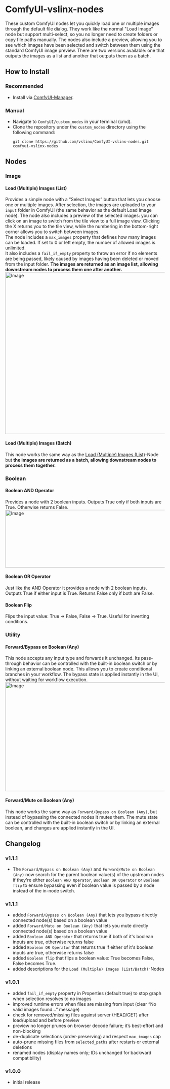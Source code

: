 # ComfyUI-vslinx-nodes
These custom ComfyUI nodes let you quickly load one or multiple images through the default file dialog. They work like the normal "Load Image" node but support multi-select, so you no longer need to create folders or copy file paths manually. The nodes also include a preview, allowing you to see which images have been selected and switch between them using the standard ComfyUI image preview. There are two versions available: one that outputs the images as a list and another that outputs them as a batch.

## How to Install
### **Recommended**
* Install via [ComfyUI-Manager](https://github.com/ltdrdata/ComfyUI-Manager).

### **Manual**
* Navigate to `ComfyUI/custom_nodes` in your terminal (cmd).
* Clone the repository under the `custom_nodes` directory using the following command:
  ```
  git clone https://github.com/vslinx/ComfyUI-vslinx-nodes.git comfyui-vslinx-nodes
  ```

## Nodes

### Image

#### Load (Multiple) Images (List)
Provides a simple node with a “Select Images” button that lets you choose one or multiple images. After selection, the images are uploaded to your ``input`` folder in ComfyUI (the same behavior as the default Load Image node). The node also includes a preview of the selected images: you can click on an image to switch from the tile view to a full image view. Clicking the X returns you to the tile view, while the numbering in the bottom-right corner allows you to switch between images. <br>
The node includes a ``max_images`` property that defines how many images can be loaded. If set to 0 or left empty, the number of allowed images is unlimited. <br>
It also includes a ``fail_if_empty`` property to throw an error if no elements are being passed, likely caused by images having been deleted or moved from the input folder.
<b>The images are returned as an image list, allowing downstream nodes to process them one after another.</b> <br>
<img width="1040" height="510" alt="Image" src="https://github.com/user-attachments/assets/83d6c60c-5069-4c3b-9886-0f4cefb64df9" />

#### Load (Multiple) Images (Batch)
This node works the same way as the [Load (Multiple) Images (List)](#load-multiple-images-list)-Node but <b>the images are returned as a batch, allowing downstream nodes to process them together.</b>

### Boolean
#### Boolean AND Operator
Provides a node with 2 boolean inputs. Outputs True only if both inputs are True. Otherwise returns False. <br>
<img width="1284" height="182" alt="Image" src="https://github.com/user-attachments/assets/a7c0a40b-8246-4aa5-806a-ba4d7b749ad9" />

#### Boolean OR Operator
Just like the AND Operator it provides a node with 2 boolean inputs. Outputs True if either input is True. Returns False only if both are False.

#### Boolean Flip
Flips the input value: True → False, False → True. Useful for inverting conditions.

### Utility
#### Forward/Bypass on Boolean (Any)
This node accepts any input type and forwards it unchanged. Its pass-through behavior can be controlled with the built-in boolean switch or by linking an external boolean node. This allows you to create conditional branches in your workflow. The bypass state is applied instantly in the UI, without waiting for workflow execution. <br>
<img width="1318" height="343" alt="Image" src="https://github.com/user-attachments/assets/94a8d6e8-fbd5-4a0d-8ca4-d557cb4bfd7a" />

#### Forward/Mute on Boolean (Any)
This node works the same way as ``Forward/Bypass on Boolean (Any)``, but instead of bypassing the connected nodes it mutes them. The mute state can be controlled with the built-in boolean switch or by linking an external boolean, and changes are applied instantly in the UI.

## Changelog
### v1.1.1
* The ``Forward/Bypass on Boolean (Any)`` and ``Forward/Mute on Boolean (Any)`` now search for the parent boolean value(s) of the upstream nodes if they're either ``Boolean AND Operator``, ``Boolean OR Operator`` or ``Boolean flip`` to ensure bypassing even if boolean value is passed by a node instead of the in-node switch.

### v1.1.1
* added ``Forward/Bypass on Boolean (Any)`` that lets you bypass directly connected node(s) based on a boolean value
* added ``Forward/Mute on Boolean (Any)`` that lets you mute directly connected node(s) based on a boolean value
* added ``Boolean AND Operator`` that returns true if both of it's boolean inputs are true, otherwise returns false
* added ``Boolean OR Operator`` that returns true if either of it's boolean inputs are true, otherwise returns false
* added ``Boolean flip`` that flips a boolean value: True becomes False, False becomes True.
* added descriptions for the ``Load (Multiple) Images (List/Batch)``-Nodes 

### v1.0.1 
* added ``fail_if_empty`` property in Properties (default true) to stop graph when selection resolves to no images
* improved runtime errors when files are missing from input (clear “No valid images found…” message)
* check for removed/missing files against server (HEAD/GET) after load/upload and before preview
* preview no longer prunes on browser decode failure; it’s best-effort and non-blocking
* de-duplicate selections (order-preserving) and respect ``max_images`` cap
* auto-prune missing files from ``selected_paths`` after restarts or external deletions
* renamed nodes (display names only; IDs unchanged for backward compatibility)

### v1.0.0 
* initial release